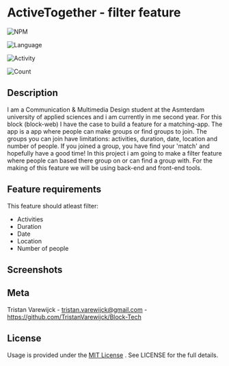 # ActiveTogether - filter feature 

![NPM](https://img.shields.io/npm/v/npm)

![Language](https://img.shields.io/github/languages/top/TristanVarewijck/Block-Tech)

![Activity](https://img.shields.io/github/commit-activity/m/TristanVarewijck/Block-Tech?color=green)

![Count](https://img.shields.io/github/languages/count/TristanVarewijck/Block-Tech?color=green)



## Description 

I am a Communication & Multimedia Design student at the Asmterdam university of applied sciences and i am currently in me second year. 
For this block (block-web) I have the case to build a feature for a matching-app. The app is a app where people can make groups or find groups to join. 
The groups you can join have limitations: activities, duration, date, location and number of people. If you joined a group, you have find your 'match' and hopefully have a good time! In this project i am going to make a filter feature where people can based there group on or can find a group with. For the making of this feature we will be using back-end and front-end tools. 


## Feature requirements

This feature should atleast filter: 

- Activities 
- Duration 
- Date 
- Location
- Number of people


## Screenshots


## Meta

Tristan Varewijck - tristan.varewijck@gmail.com - https://github.com/TristanVarewijck/Block-Tech


## License

Usage is provided under the [MIT License](https://github.com/git/git-scm.com/blob/master/MIT-LICENSE.txt) . See LICENSE for the full details.
